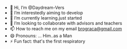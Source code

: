- 👋 Hi, I’m @Daydream-Vers
- 👀 I’m interestedly aiming to develop 
- 🌱 I’m currently learning.just started 
- 💞️ I’m looking to collaborate with advisors and teachers 
- 📫 How to reach me on my email brograca@gmail.com
- 😄 Pronouns: ... Him..as a Man 
- ⚡ Fun fact: that's the first respiratory 

<!---
Daydream-Vers/Daydream-Vers is a ✨ special ✨ repository because its `README.md` (this file) appears on your GitHub profile.
You can click the Preview link to take a look at your changes.
--->

